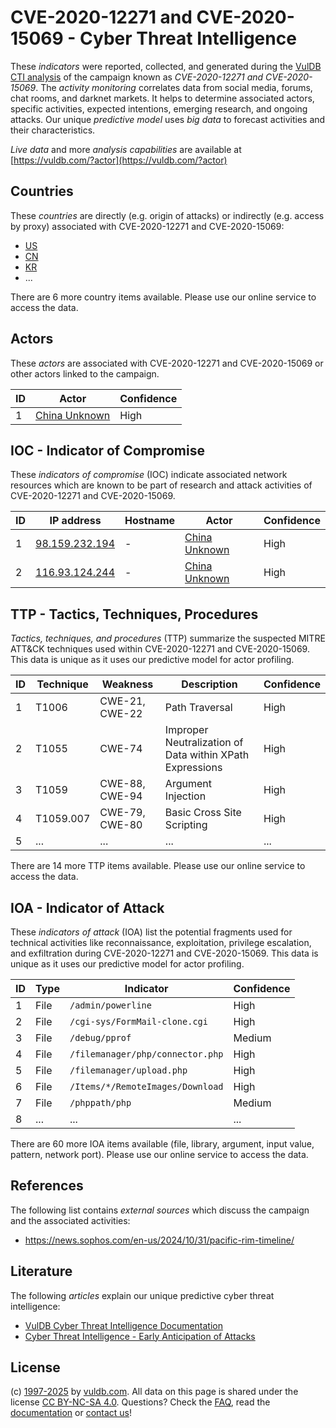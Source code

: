 # CVE-2020-12271 and CVE-2020-15069 - Cyber Threat Intelligence

These _indicators_ were reported, collected, and generated during the [VulDB CTI analysis](https://vuldb.com/?kb.cti) of the campaign known as _CVE-2020-12271 and CVE-2020-15069_. The _activity monitoring_ correlates data from social media, forums, chat rooms, and darknet markets. It helps to determine associated actors, specific activities, expected intentions, emerging research, and ongoing attacks. Our unique _predictive model_ uses _big data_ to forecast activities and their characteristics.

_Live data_ and more _analysis capabilities_ are available at [https://vuldb.com/?actor](https://vuldb.com/?actor)

## Countries

These _countries_ are directly (e.g. origin of attacks) or indirectly (e.g. access by proxy) associated with CVE-2020-12271 and CVE-2020-15069:

* [US](https://vuldb.com/?country.us)
* [CN](https://vuldb.com/?country.cn)
* [KR](https://vuldb.com/?country.kr)
* ...

There are 6 more country items available. Please use our online service to access the data.

## Actors

These _actors_ are associated with CVE-2020-12271 and CVE-2020-15069 or other actors linked to the campaign.

ID | Actor | Confidence
-- | ----- | ----------
1 | [China Unknown](https://vuldb.com/?actor.china_unknown) | High

## IOC - Indicator of Compromise

These _indicators of compromise_ (IOC) indicate associated network resources which are known to be part of research and attack activities of CVE-2020-12271 and CVE-2020-15069.

ID | IP address | Hostname | Actor | Confidence
-- | ---------- | -------- | ----- | ----------
1 | [98.159.232.194](https://vuldb.com/?ip.98.159.232.194) | - | [China Unknown](https://vuldb.com/?actor.china_unknown) | High
2 | [116.93.124.244](https://vuldb.com/?ip.116.93.124.244) | - | [China Unknown](https://vuldb.com/?actor.china_unknown) | High

## TTP - Tactics, Techniques, Procedures

_Tactics, techniques, and procedures_ (TTP) summarize the suspected MITRE ATT&CK techniques used within CVE-2020-12271 and CVE-2020-15069. This data is unique as it uses our predictive model for actor profiling.

ID | Technique | Weakness | Description | Confidence
-- | --------- | -------- | ----------- | ----------
1 | T1006 | CWE-21, CWE-22 | Path Traversal | High
2 | T1055 | CWE-74 | Improper Neutralization of Data within XPath Expressions | High
3 | T1059 | CWE-88, CWE-94 | Argument Injection | High
4 | T1059.007 | CWE-79, CWE-80 | Basic Cross Site Scripting | High
5 | ... | ... | ... | ...

There are 14 more TTP items available. Please use our online service to access the data.

## IOA - Indicator of Attack

These _indicators of attack_ (IOA) list the potential fragments used for technical activities like reconnaissance, exploitation, privilege escalation, and exfiltration during CVE-2020-12271 and CVE-2020-15069. This data is unique as it uses our predictive model for actor profiling.

ID | Type | Indicator | Confidence
-- | ---- | --------- | ----------
1 | File | `/admin/powerline` | High
2 | File | `/cgi-sys/FormMail-clone.cgi` | High
3 | File | `/debug/pprof` | Medium
4 | File | `/filemanager/php/connector.php` | High
5 | File | `/filemanager/upload.php` | High
6 | File | `/Items/*/RemoteImages/Download` | High
7 | File | `/phppath/php` | Medium
8 | ... | ... | ...

There are 60 more IOA items available (file, library, argument, input value, pattern, network port). Please use our online service to access the data.

## References

The following list contains _external sources_ which discuss the campaign and the associated activities:

* https://news.sophos.com/en-us/2024/10/31/pacific-rim-timeline/

## Literature

The following _articles_ explain our unique predictive cyber threat intelligence:

* [VulDB Cyber Threat Intelligence Documentation](https://vuldb.com/?kb.cti)
* [Cyber Threat Intelligence - Early Anticipation of Attacks](https://www.scip.ch/en/?labs.20201022)

## License

(c) [1997-2025](https://vuldb.com/?kb.changelog) by [vuldb.com](https://vuldb.com/?kb.about). All data on this page is shared under the license [CC BY-NC-SA 4.0](https://creativecommons.org/licenses/by-nc-sa/4.0/). Questions? Check the [FAQ](https://vuldb.com/?kb.faq), read the [documentation](https://vuldb.com/?kb) or [contact us](https://vuldb.com/?contact)!
